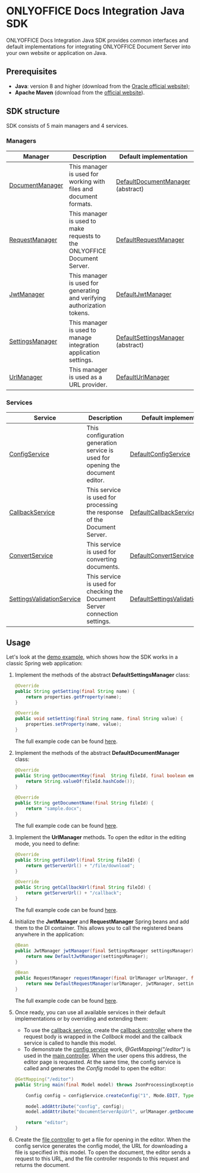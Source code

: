 # ONLYOFFICE Docs Integration Java SDK

ONLYOFFICE Docs Integration Java SDK provides common interfaces and default implementations for integrating ONLYOFFICE Document Server into your own website or application on Java.

## Prerequisites
* **Java**: version 8 and higher (download from the [Oracle official website](https://www.oracle.com/java/technologies/downloads/#java8));
* **Apache Maven** (download from the [official website](https://maven.apache.org/download.cgi)).

## SDK structure 
SDK consists of 5 main managers and 4 services.

### Managers

| Manager                       | Description                                                             | Default implementation           |
| ----------------------------- | ----------------------------------------------------------------------- | -------------------------------- |
| [DocumentManager](/src/main/java/com/onlyoffice/manager/document/DocumentManager.java)| This manager is used for working with files and document formats.| [DefaultDocumentManager](/src/main/java/com/onlyoffice/manager/document/DefaultDocumentManager.java)  (abstract)|
| [RequestManager](/src/main/java/com/onlyoffice/manager/request/RequestManager.java)| This manager is used to make requests to the ONLYOFFICE Document Server.| [DefaultRequestManager](/src/main/java/com/onlyoffice/manager/request/DefaultRequestManager.java)|
| [JwtManager](/src/main/java/com/onlyoffice/manager/security/JwtManager.java) | This manager is used for generating and verifying authorization tokens. | [DefaultJwtManager](/src/main/java/com/onlyoffice/manager/security/DefaultJwtManager.java)|
| [SettingsManager](/src/main/java/com/onlyoffice/manager/settings/SettingsManager.java)| This manager is used to manage integration application settings.| [DefaultSettingsManager](/src/main/java/com/onlyoffice/manager/settings/DefaultSettingsManager.java)  (abstract)|
| [UrlManager](/src/main/java/com/onlyoffice/manager/url/UrlManager.java) | This manager is used as a URL provider.| [DefaultUrlManager](/src/main/java/com/onlyoffice/manager/url/DefaultUrlManager.java)|

### Services

| Service                       | Description                                                                   | Default implementation           |
| ----------------------------- | ----------------------------------------------------------------------------- | -------------------------------- |
| [ConfigService](/src/main/java/com/onlyoffice/service/documenteditor/config/ConfigService.java) | This configuration generation service is used for opening the document editor.| [DefaultConfigService](/src/main/java/com/onlyoffice/service/documenteditor/config/DefaultConfigService.java)|
| [CallbackService](/src/main/java/com/onlyoffice/service/documenteditor/callback/CallbackService.java)| This service is used for processing the response of the Document Server.| [DefaultCallbackService](/src/main/java/com/onlyoffice/service/documenteditor/callback/DefaultCallbackService.java)|
| [ConvertService](/src/main/java/com/onlyoffice/service/convert/ConvertService.java)| This service is used for converting documents.| [DefaultConvertService](/src/main/java/com/onlyoffice/service/convert/DefaultConvertService.java)|
| [SettingsValidationService](/src/main/java/com/onlyoffice/service/settings/SettingsValidationService.java)| This service is used for checking the Document Server connection settings.| [DefaultSettingsValidationService](/src/main/java/com/onlyoffice/service/settings/DefaultSettingsValidationService.java)  |


## Usage

Let's look at the [demo example](/demo-example), which shows how the SDK works in a classic Spring web application:

1. Implement the methods of the abstract **DefaultSettingsManager** class:
    ```java
    @Override
    public String getSetting(final String name) {
        return properties.getProperty(name);
    }

    @Override
    public void setSetting(final String name, final String value) {
        properties.setProperty(name, value);
    }
    ```
    The full example code can be found [here](/demo-example/src/main/java/com/onlyoffice/demoexample/manager/SettingsManagerImpl.java).

2. Implement the methods of the abstract **DefaultDocumentManager** class:
    ```java
    @Override
    public String getDocumentKey(final  String fileId, final boolean embedded) {
        return String.valueOf(fileId.hashCode());
    }

    @Override
    public String getDocumentName(final String fileId) {
        return "sample.docx";
    }
    ```
    The full example code can be found [here](/demo-example/src/main/java/com/onlyoffice/demoexample/manager/DocumentManagerImpl.java).

3. Implement the **UrlManager** methods. To open the editor in the editing mode, you need to define:
    ```java
    @Override
    public String getFileUrl(final String fileId) {
        return getServerUrl() + "/file/download";
    }

    @Override
    public String getCallbackUrl(final String fileId) {
        return getServerUrl() + "/callback";
    }
    ```
    The full example code can be found [here](/demo-example/src/main/java/com/onlyoffice/demoexample/manager/UrlMangerImpl.java).

4. Initialize the **JwtManager** and **RequestManager** Spring beans and add them to the DI container. This allows you to call the registered beans anywhere in the application:
    ```java
    @Bean
    public JwtManager jwtManager(final SettingsManager settingsManager) {
        return new DefaultJwtManager(settingsManager);
    }

    @Bean
    public RequestManager requestManager(final UrlManager urlManager, final JwtManager jwtManager, final SettingsManager settingsManager) {
        return new DefaultRequestManager(urlManager, jwtManager, settingsManager);
    }
    ```
    The full example code can be found [here](/demo-example/src/main/java/com/onlyoffice/demoexample/DemoExampleApplication.java).

5. Once ready, you can use all available services in their default implementations or by overriding and extending them:
    * To use the [callback service](/demo-example/src/main/java/com/onlyoffice/demoexample/service/CallbackServiceImpl.java), create the [callback controller](/demo-example/src/main/java/com/onlyoffice/demoexample/controllers/CallbackController.java) where the request body is wrapped in the *Callback* model and the callback service is called to handle this model.
    * To demonstrate the [config service](/demo-example/src/main/java/com/onlyoffice/demoexample/service/ConfigServiceImpl.java) work, *@GetMapping("/editor")* is used in the [main controller](/demo-example/src/main/java/com/onlyoffice/demoexample/controllers/MainController.java). When the user opens this address, the editor page is requested. At the same time, the config service is called and generates the *Config* model to open the editor:
    ```java
    @GetMapping("/editor")
    public String main(final Model model) throws JsonProcessingException {

        Config config = configService.createConfig("1", Mode.EDIT, Type.DESKTOP);

        model.addAttribute("config", config);
        model.addAttribute("documentServerApiUrl", urlManager.getDocumentServerApiUrl());

        return "editor";
    }
    ```

6. Create the [file controller](/demo-example/src/main/java/com/onlyoffice/demoexample/controllers/FileController.java) to get a file for opening in the editor. When the config service generates the config model, the URL for downloading a file is specified in this model. To open the document, the editor sends a request to this URL, and the file controller responds to this request and returns the document.
